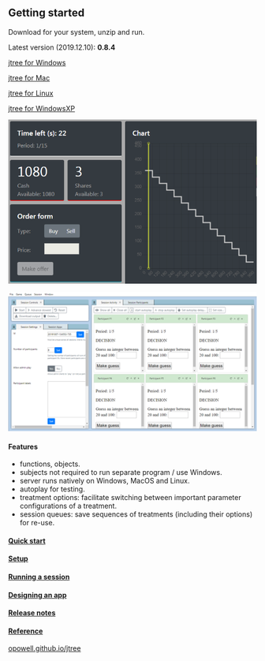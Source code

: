 ## Getting started
Download for your system, unzip and run.

Latest version (2019.12.10): **0.8.4**

<a href='https://github.com/opowell/jtree/releases/latest/download/jtree-0.8.4-win.zip'>jtree for Windows</a>

<a href='https://github.com/opowell/jtree/releases/latest/download/jtree-0.8.4-macos.zip'>jtree for Mac</a>

<a href='https://github.com/opowell/jtree/releases/latest/download/jtree-0.8.4-linux.zip'>jtree for Linux</a>

<a href='https://github.com/opowell/jtree/releases/latest/download/jtree-0.8.4-winxp.zip'>jtree for WindowsXP</a>

![](double-auction.png)

![](adminUI.png)

#### Features
- functions, objects.
- subjects not required to run separate program / use Windows.
- server runs natively on Windows, MacOS and Linux.
- autoplay for testing.
- treatment options: facilitate switching between important parameter configurations of a treatment.
- session queues: save sequences of treatments (including their options) for re-use.

#### <a href='https://opowell.github.io/jtree/reference/tutorial-1-quick-start.html'>Quick start</a>

#### <a href='https://opowell.github.io/jtree/reference/tutorial-2-setup.html'>Setup</a>

#### <a href='https://opowell.github.io/jtree/reference/tutorial-3-running-a-session.html'>Running a session</a>

#### <a href='https://opowell.github.io/jtree/reference/tutorial-4-designing-an-app.html'>Designing an app</a>

#### <a href='https://opowell.github.io/jtree/reference/tutorial-7-release-notes.html'>Release notes</a>

#### <a href='https://opowell.github.io/jtree/reference/index.html'>Reference</a>

<a href='https://opowell.github.io/jtree'>opowell.github.io/jtree</a>
